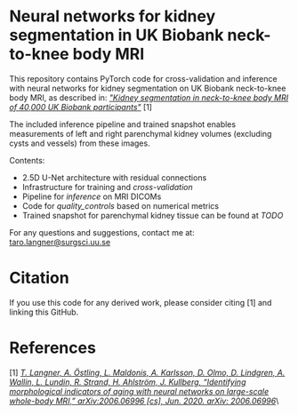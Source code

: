 # Neural networks for kidney segmentation in UK Biobank neck-to-knee body MRI

This repository contains PyTorch code for cross-validation and inference with neural networks for kidney segmentation on UK Biobank neck-to-knee body MRI, as described in:
[_"Kidney segmentation in neck-to-knee body MRI of 40,000 UK Biobank participants"_](https://arxiv.org/abs/2006.06996) [1]

The included inference pipeline and trained snapshot enables measurements of left and right parenchymal kidney volumes (excluding cysts and vessels) from these images.

Contents:
- 2.5D U-Net architecture with residual connections
- Infrastructure for training and *cross-validation*
- Pipeline for *inference* on MRI DICOMs
- Code for *quality_controls* based on numerical metrics
- Trained snapshot for parenchymal kidney tissue can be found at *TODO*

For any questions and suggestions, contact me at: taro.langner@surgsci.uu.se

# Citation
If you use this code for any derived work, please consider citing [1] and linking this GitHub.

# References

[1] [_T. Langner, A. Östling, L. Maldonis, A. Karlsson, D. Olmo, D. Lindgren, A. Wallin, L. Lundin, R. Strand, H. Ahlström, J. Kullberg, “Identifying morphological indicators of aging with neural networks on large-scale whole-body MRI,” arXiv:2006.06996 [cs], Jun. 2020. arXiv: 2006.06996_](https://arxiv.org/abs/2006.06996)\
